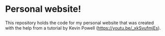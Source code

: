 # Personal website!
This repository holds the code for my personal website that was created with the help from a tutorial by Kevin Powell (https://youtu.be/_xkSvufmjEs). 
